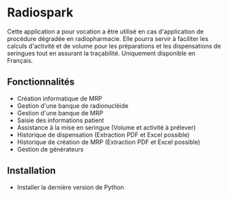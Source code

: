 # Radiospark

Cette application a pour vocation a être utilisé en cas d'application de procédure dégradée en radiopharmacie.
Elle pourra servir à faciliter les calculs d'activité et de volume pour les préparations et les dispensations de seringues tout en assurant la traçabilité.
Uniquement disponible en Français.

## Fonctionnalités

- Création informatique de MRP
- Gestion d'une banque de radionucléide
- Gestion d'une banque de MRP
- Saisie des informations patient
- Assistance à la mise en seringue (Volume et activité à prélever)
- Historique de dispensation (Extraction PDF et Excel possible)
- Historique de création de MRP (Extraction PDF et Excel possible)
- Gestion de générateurs

## Installation

- Installer la dernière version de Python
